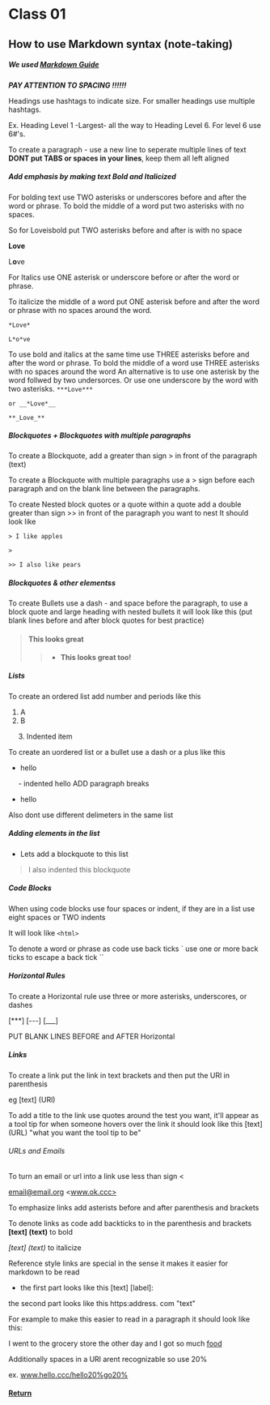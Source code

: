 # Class 01

## How to use Markdown syntax (note-taking)
##### We used [Markdown Guide](https://www.markdownguide.org/basic-syntax/)

***PAY ATTENTION TO SPACING !!!!!!***

Headings use hashtags to indicate size. For smaller headings use multiple hashtags. 

Ex. Heading Level 1 -Largest- all the way to Heading Level 6. For level 6 use 6#'s.

To create a paragraph - use a new line to seperate multiple lines of text 
**DONT put TABS or spaces in your lines**, keep them all left aligned

##### Add emphasis by making text Bold and Italicized

For bolding text use TWO asterisks or underscores before and after the word or phrase. To bold the middle of a word put two asterisks with no spaces. 

So for Loveisbold put TWO asterisks before and after is with no space

**Love**

L**o**ve
 
For Italics use ONE asterisk or underscore before or after the word or phrase.

To italicize the middle of a word put ONE asterisk before and after the word or phrase with no spaces around the word.

`*Love*`

`L*o*ve`

To use bold and italics at the same time use THREE asterisks before and after the word or phrase. To bold the middle of a word use THREE asterisks with no spaces around the word
An alternative is to use one asterisk by the word follwed by two undersorces. Or use one underscore by the word with two asterisks.
`***Love***`

`or __*Love*__`

`**_Love_**`
 
##### Blockquotes + Blockquotes with multiple paragraphs
 
To create a Blockquote, add a greater than sign > in front of the paragraph (text)
 
To create a Blockquote with multiple paragraphs use a > sign before each paragraph and on the blank line between the paragraphs.
 
To create Nested block quotes or a quote within a quote add a double greater than sign >> in front of the paragraph you want to nest 
It should look like 

`> I like apples`

`>` 

`>> I also like pears` 

##### Blockquotes & other elementss

To create Bullets use a dash - and space before the paragraph, to use a block quote and large heading with nested bullets it will look like this 
(put blank lines before and after block quotes for best practice)

> #### This looks great
> 
>> - **This looks great too!**

##### Lists

To create an ordered list add number and periods like this
1. A
2. B

&nbsp;&nbsp;&nbsp;&nbsp; 3. Indented item

To create an uordered list or a bullet use a dash or a plus like this

- hello  

&nbsp;&nbsp;&nbsp;&nbsp; - indented hello ADD paragraph breaks

- hello

Also dont use different delimeters in the same list

##### Adding elements in the list

- Lets add a blockquote to this list
> I also indented this blockquote 

##### Code Blocks

When using code blocks use four spaces or indent, if they are in a list use eight spaces or TWO indents

It will look like
`<html>`

To denote a word or phrase as code use back ticks `
use one or more back ticks to escape a back tick ``
 
##### Horizontal Rules
 
To create a Horizontal rule use three or more asterisks, underscores, or dashes

[***]
[---]
[___]
 
PUT BLANK LINES BEFORE and AFTER Horizontal
 
##### Links
 
To create a link put the link in text brackets and then put the URl in parenthesis

eg [text] (URl)
 
To add a title to the link use quotes around the test you want, it'll appear as a tool tip for when someone hovers over the link 
it should look like this [text] (URL) "what you want the tool tip to be"
 
###### URLs and Emails

To turn an email or url into a link use less than sign <

<email@email.org>
<www.ok.ccc>

To emphasize links add asterists before and after parenthesis and brackets

To denote links as code add backticks to in the parenthesis and brackets
**[text] (text)** to bold 

*[text] (text)* to italicize

Reference style links are special in the sense it makes it easier for markdown to be read

* the first part looks like this [text] [label]: 

the second part looks like this https:address. com "text"  

For example to make this easier to read in a paragraph it should look like this:

I went to the grocery store the other day and I got so much [food][1]
 
[1]: <https://www.kroger.com/> "grocery store I went to"
  
Additionally spaces in a URl arent recognizable so use 20% 

ex. www.hello.ccc/hello20%go20%

#### [Return](/Reading-Notes/102/)